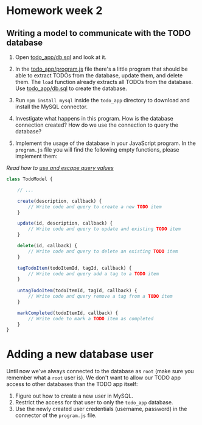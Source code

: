 # Homework week 2

## Writing a model to communicate with the TODO database

1. Open [todo_app/db.sql](./todo_app/db.sql) and look at it. 
 
2. In the [todo_app/program.js](./todo_app/program.js) file there's a little program
that should be able to extract TODOs from the database, update them, and delete
them. The `load` function already extracts all TODOs from the database.  
Use [todo_app/db.sql](./todo_app/db.sql) to create the database.

3. Run `npm install mysql` inside the `todo_app` directory to download and install the MySQL
connector.

4. Investigate what happens in this program. How is the database connection
created? How do we use the connection to query the database?

5. Implement the usage of the database in your JavaScript program. 
In the `program.js` file you will find the following empty functions, please implement them:

*Read how to [use and escape query values](https://github.com/mysqljs/mysql#escaping-query-values)*

```js
class TodoModel {

    // ...

    create(description, callback) {
        // Write code and query to create a new TODO item
    }

    update(id, description, callback) {
        // Write code and query to update and existing TODO item
    }

    delete(id, callback) {
        // Write code and query to delete an existing TODO item
    }

    tagTodoItem(todoItemId, tagId, callback) {
        // Write code and query add a tag to a TODO item
    }
        
    untagTodoItem(todoItemId, tagId, callback) {
        // Write code and query remove a tag from a TODO item
    }

    markCompleted(todoItemId, callback) {
        // Write code to mark a TODO item as completed
    }
}
```

# Adding a new database user

Until now we've always connected to the database as `root` (make sure you remember what a `root` user is). 
We don't want to allow our TODO app access to other databases than the TODO app itself:

1. Figure out how to create a new user in MySQL.
2. Restrict the access for that user to only the `todo_app` database.
3. Use the newly created user credentials (username, password) in the connector of
  the `program.js` file.
